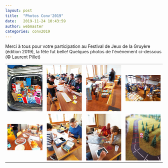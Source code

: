 ```yaml
---
layout: post
title:  "Photos Conv'2019"
date:   2019-11-24 10:43:59
author: webmaster
categories: conv2019
---
```


Merci à tous pour votre participation au Festival de Jeux de la Gruyère (édition 2019), la fête fut belle! Quelques photos de l'événement ci-dessous (© Laurent Pillet)

<table>
  <tr>
    <td> <a href="/assets/con2017_1.jpg"> <img src="/assets/conv2019_1.jpg" alt="pic" style="width: 200px;"/> </a> </td>
    <td> <a href="/assets/con2017_2.jpg"> <img src="/assets/conv2019_3.jpg" alt="pic" style="width: 200px;"/> </a> </td>
    <td> <a href="/assets/con2017_3.jpg"> <img src="/assets/conv2019_4.jpg" alt="pic" style="width: 200px;"/> </a> </td>
    <td> <a href="/assets/con2017_4.jpg"> <img src="/assets/conv2019_2.jpg" alt="pic" style="width: 200px;"/> </a> </td>
  </tr>
  <tr>
    <td> <a href="/assets/con2017_5.jpg"> <img src="/assets/conv2019_5.jpg" alt="pic" style="width: 200px;"/> </a> </td>
    <td> <a href="/assets/con2017_6.jpg"> <img src="/assets/conv2019_6.jpg" alt="pic" style="width: 200px;"/> </a> </td>
    <td> <a href="/assets/con2017_7.jpg"> <img src="/assets/conv2019_7.jpg" alt="pic" style="width: 200px;"/> </a> </td>
    <td> <a href="/assets/con2017_8.jpg"> <img src="/assets/conv2019_8.jpg" alt="pic" style="width: 200px;"/> </a> </td>
  </tr>
</table>



